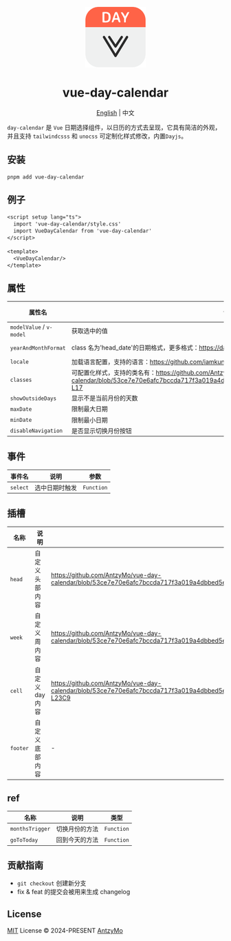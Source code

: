 <p align=center>
<a href="https://github.com/AntzyMo/vue-day-calendar"><img src="./assets/logo.svg" width="140" /></a>
</p>

<h1 align="center">
vue-day-calendar
</h1>

<p align="center">
<a href="https://github.com/AntzyMo/vue-day-calendar">English</a> | 中文
</p>

`day-calendar` 是 `Vue` 日期选择组件，以日历的方式去呈现，它具有简洁的外观，并且支持 `tailwindcsss` 和 `unocss` 可定制化样式修改，内置`Dayjs`。

## 安装
```shell
pnpm add vue-day-calendar
```

## 例子
```vue
<script setup lang="ts">
  import 'vue-day-calendar/style.css'
  import VueDayCalendar from 'vue-day-calendar'
</script>

<template>
  <VueDayCalendar/>
</template>
```
## 属性
| 属性名 | 说明 | 类型 | 默认值
| ----- | ---- | ----| --- |
| `modelValue` / `v-model` | 获取选中的值 | `string` | - |
| `yearAndMonthFormat` | class 名为'head_date'的日期格式，更多格式：https://day.js.org/docs/en/display/format | `string` | `MMMM YYYY` |
| `locale` | 加载语言配置，支持的语言：https://github.com/iamkun/dayjs/tree/dev/src/locale | `ILocale` | `en` |
| `classes` | 可配置化样式，支持的类名有：https://github.com/AntzyMo/vue-day-calendar/blob/53ce7e70e6afc7bccda717f3a019a4dbbed5ec6b/packages/vueDayCalendar/src/types.ts#L3-L17 | `Partial<classesTypes>` | - |
| `showOutsideDays` | 显示不是当前月份的天数 | `boolean` | `false` |
| `maxDate` | 限制最大日期 | `Date` / `Dayjs` | - |
| `minDate` | 限制最小日期 | `Date` / `Dayjs` | - |
| `disableNavigation` | 是否显示切换月份按钮 | `boolean` | - |

## 事件
| 事件名 | 说明 | 参数
| ----- | ---- | ----|
| `select` | 选中日期时触发 | `Function` |

## 插槽
| 名称 | 说明 | 参数 
| ----- | ---- | ----|  
| `head` | 自定义头部内容 | https://github.com/AntzyMo/vue-day-calendar/blob/53ce7e70e6afc7bccda717f3a019a4dbbed5ec6b/packages/vueDayCalendar/src/vueDayCalendar.vue#L21 | 
| `week` | 自定义周内容 | https://github.com/AntzyMo/vue-day-calendar/blob/53ce7e70e6afc7bccda717f3a019a4dbbed5ec6b/packages/vueDayCalendar/src/vueDayCalendar.vue#L22 | 
| `cell` | 自定义 day 内容 | https://github.com/AntzyMo/vue-day-calendar/blob/53ce7e70e6afc7bccda717f3a019a4dbbed5ec6b/packages/vueDayCalendar/src/vueDayCalendar.vue#L23C5-L23C9 | 
| `footer` | 自定义底部内容 | - | 

## ref
| 名称 | 说明 | 类型 
| ----- | ---- | ----|  
| `monthsTrigger` | 切换月份的方法 | `Function` | 
| `goToToday` | 回到今天的方法 | `Function` | 

## 贡献指南
- `git checkout` 创建新分支
- fix & feat 的提交会被用来生成 changelog
  
## License
[MIT](./LICENSE) License &copy; 2024-PRESENT [AntzyMo](https://github.com/AntzyMo)



